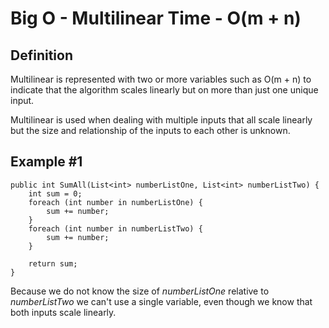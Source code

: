 # Big O - Multilinear Time - O(m + n)

## Definition

Multilinear is represented with two or more variables such as O(m + n) to indicate that the algorithm scales linearly but on more than just one unique input.

Multilinear is used when dealing with multiple inputs that all scale linearly but the size and relationship of the inputs to each other is unknown.

## Example #1

``` { .cs }
public int SumAll(List<int> numberListOne, List<int> numberListTwo) {
    int sum = 0;
    foreach (int number in numberListOne) {
        sum += number;
    }
    foreach (int number in numberListTwo) {
        sum += number;
    }

    return sum;
}
```

Because we do not know the size of *numberListOne* relative to *numberListTwo* we can't use a single variable, even though we know that both inputs scale linearly.
